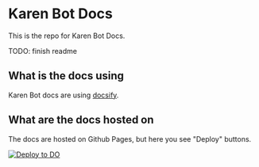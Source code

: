 # Karen Bot Docs

This is the repo for Karen Bot Docs.

TODO: finish readme

## What is the docs using

Karen Bot docs are using [docsify](https://docsify.js.org).

## What are the docs hosted on

The docs are hosted on Github Pages, but here you see "Deploy" buttons.

[![Deploy to DO](https://www.deploytodo.com/do-btn-blue.svg)](https://cloud.digitalocean.com/apps/new?repo=https://github.com/Exerra/karen-bot-docs/tree/main)